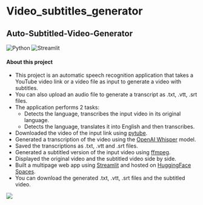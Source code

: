 # Video_subtitles_generator

## Auto-Subtitled-Video-Generator

![Python](https://img.shields.io/badge/Python-FFD43B?style=for-the-badge&logo=python&logoColor=blue)
![Streamlit](https://img.shields.io/badge/Streamlit-FF4B4B?style=for-the-badge&logo=Streamlit&logoColor=white)


#### About this project
- This project is an automatic speech recognition application that takes a YouTube video link or a video file as input to generate a video with subtitles.
- You can also upload an audio file to generate a transcript as .txt, .vtt, .srt files.
- The application performs 2 tasks:
  - Detects the language, transcribes the input video in its original language.
  - Detects the language, translates it into English and then transcribes.
- Downloaded the video of the input link using [pytube](https://github.com/pytube/pytube).
- Generated a transcription of the video using the [OpenAI Whisper](https://openai.com/blog/whisper) model.
- Saved the transcriptions as .txt, .vtt and .srt files.
- Generated a subtitled version of the input video using [ffmpeg](https://github.com/FFmpeg).
- Displayed the original video and the subtitled video side by side.
- Built a multipage web app using [Streamlit](https://streamlit.io) and hosted on [HuggingFace Spaces](https://huggingface.co/spaces).
- You can download the generated .txt, .vtt, .srt files and the subtitled video.


![](auto-sub.gif)
